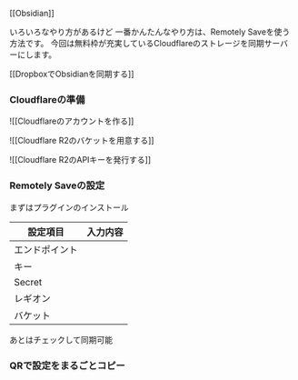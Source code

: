 [[Obsidian]]

いろいろなやり方があるけど
一番かんたんなやり方は、Remotely Saveを使う方法です。
今回は無料枠が充実しているCloudflareのストレージを同期サーバーにします。

[[DropboxでObsidianを同期する]]

### Cloudflareの準備

![[Cloudflareのアカウントを作る]]

![[Cloudflare R2のバケットを用意する]]

![[Cloudflare R2のAPIキーを発行する]]


### Remotely Saveの設定

まずはプラグインのインストール


| 設定項目    | 入力内容 |
| ------- | ---- |
| エンドポイント |      |
| キー      |      |
| Secret  |      |
| レギオン    |      |
| バケット    |      |

あとはチェックして同期可能

### QRで設定をまるごとコピー

